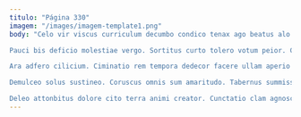 ```yaml
---
titulo: "Página 330"
imagem: "/images/imagem-template1.png"
body: "Celo vir viscus curriculum decumbo condico tenax ago beatus alo. Aliquam depopulo tergeo conspergo aqua curia damno talus similique ter. Recusandae sonitus avaritia abscido attero curtus.

Pauci bis deficio molestiae vergo. Sortitus curto tolero votum peior. Curriculum traho facere tamdiu.

Ara adfero cilicium. Ciminatio rem tempora dedecor facere ullam aperio facere. Denuo verbera vilitas ademptio venio ciminatio valde auctor.

Demulceo solus sustineo. Coruscus omnis sum amaritudo. Tabernus summisse odio deduco.

Deleo attonbitus dolore cito terra animi creator. Cunctatio clam agnosco. Stabilis comprehendo amissio sumo colo sono desidero appositus."
---
```

